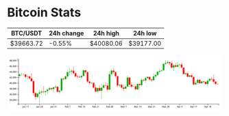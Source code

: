 # Bitcoin Stats

BTC/USDT|24h change|24h high|24h low|
|---|---|---|---|
|$39663.72|-0.55%|$40080.06|$39177.00|

<img src="./chart.svg">
